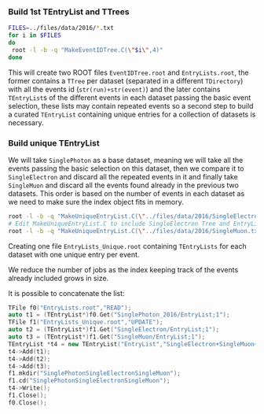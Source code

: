 
### Build 1st TEntryList and TTrees

```bash
FILES=../files/data/2016/*.txt
for i in $FILES
do
 root -l -b -q "MakeEventIDTree.C(\"$i\",4)"
done
```

This will create two ROOT files `EventIDTree.root` and `EntryLists.root`, the former
contains a `TTree` per dataset (separated in a different `TDirectory`) with all the 
events id (`str(run)+str(event)`) and the later contains `TEntryList`s of the different
events in each dataset passing the basic event selection, these lists may contain 
repeated events so a second step to build a curated `TEntryList` containing unique 
entries for a collection of datasets is necessary.

### Build unique TEntryList

We will take `SinglePhoton` as a base dataset, meaning we will take all the events passing
the basic selection on this dataset, then we compare it to `SingleElectron` and discard all
the repeated events in it and finally take `SingleMuon` and discard all the events
found already in the previous two datasets. This order is based on the number of events
in each dataset as we need to make sure the index object fits in memory.

```bash
root -l -b -q "MakeUniqueEntryList.C(\"../files/data/2016/SingleElectron.txt\",4)"
# Edit MakeUniqueEntryList.C to include SingleElectron Tree and EntryList
root -l -b -q "MakeUniqueEntryList.C(\"../files/data/2016/SingleMuon.txt\",2)"
```

Creating one file `EntryLists_Unique.root` containing `TEntryLists` for each dataset
with one unique entry per event. 

We reduce the number of jobs as the index keeping track of the events already included
grows in size.

It is possible to concatenate the list:

```cpp
TFile f0("EntryLists.root","READ");
auto t1 = (TEntryList*)f0.Get("SinglePhoton_2016/EntryList;1");
TFile f1("EntryLists_Unique.root","UPDATE");
auto t2 = (TEntryList*)f1.Get("SingleElectron/EntryList;1");
auto t3 = (TEntryList*)f1.Get("SingleMuon/EntryList;1");
TEntryList *t4 = new TEntryList("EntryList","SingleElectron+SingleMuon+SinglePhoton");
t4->Add(t1);
t4->Add(t2);
t4->Add(t3);
f1.mkdir("SinglePhotonSingleElectronSingleMuon");
f1.cd("SinglePhotonSingleElectronSingleMuon");
t4->Write();
f1.Close();
f0.Close();
```


